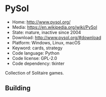 # PySol

- Home: http://www.pysol.org/
- Media: https://en.wikipedia.org/wiki/PySol
- State: mature, inactive since 2004
- Download: http://www.pysol.org/#download
- Platform: Windows, Linux, macOS
- Keyword: cards, strategy
- Code language: Python
- Code license: GPL-2.0
- Code dependency: tkinter

Collection of Solitaire games.

## Building
